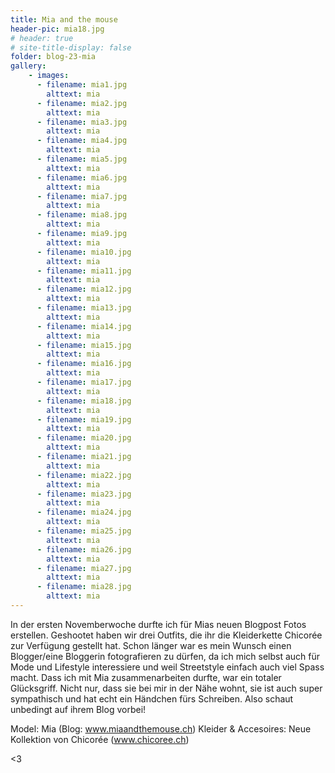 ```yaml
---
title: Mia and the mouse
header-pic: mia18.jpg
# header: true
# site-title-display: false
folder: blog-23-mia
gallery: 
    - images:
      - filename: mia1.jpg
        alttext: mia
      - filename: mia2.jpg
        alttext: mia
      - filename: mia3.jpg
        alttext: mia
      - filename: mia4.jpg
        alttext: mia
      - filename: mia5.jpg
        alttext: mia
      - filename: mia6.jpg
        alttext: mia
      - filename: mia7.jpg
        alttext: mia
      - filename: mia8.jpg
        alttext: mia
      - filename: mia9.jpg
        alttext: mia
      - filename: mia10.jpg
        alttext: mia
      - filename: mia11.jpg
        alttext: mia
      - filename: mia12.jpg
        alttext: mia      
      - filename: mia13.jpg
        alttext: mia
      - filename: mia14.jpg
        alttext: mia
      - filename: mia15.jpg
        alttext: mia
      - filename: mia16.jpg
        alttext: mia
      - filename: mia17.jpg
        alttext: mia
      - filename: mia18.jpg
        alttext: mia
      - filename: mia19.jpg
        alttext: mia
      - filename: mia20.jpg
        alttext: mia
      - filename: mia21.jpg
        alttext: mia
      - filename: mia22.jpg
        alttext: mia
      - filename: mia23.jpg
        alttext: mia
      - filename: mia24.jpg
        alttext: mia 
      - filename: mia25.jpg
        alttext: mia
      - filename: mia26.jpg
        alttext: mia
      - filename: mia27.jpg
        alttext: mia
      - filename: mia28.jpg
        alttext: mia
---
```

In der ersten Novemberwoche durfte ich für Mias neuen Blogpost Fotos erstellen. Geshootet haben wir drei Outfits, die ihr die Kleiderkette Chicorée zur Verfügung gestellt hat. 
Schon länger war es mein Wunsch einen Blogger/eine Bloggerin fotografieren zu dürfen, da ich mich selbst auch für Mode und Lifestyle interessiere und weil Streetstyle einfach auch viel Spass macht. 
Dass ich mit Mia zusammenarbeiten durfte, war ein totaler Glücksgriff. Nicht nur, dass sie bei mir in der Nähe wohnt, sie ist auch super sympathisch und hat echt ein Händchen fürs Schreiben. Also schaut unbedingt auf ihrem Blog vorbei!

Model: Mia (Blog: www.miaandthemouse.ch)
Kleider & Accesoires: Neue Kollektion von Chicorée (www.chicoree.ch)

&lt;3
